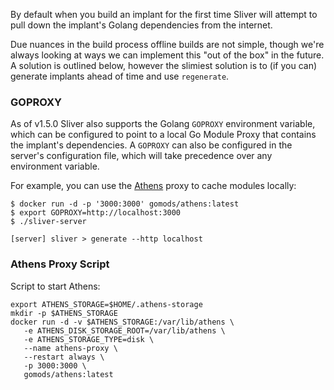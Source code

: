 By default when you build an implant for the first time Sliver will attempt to pull down the implant's Golang dependencies from the internet.

Due nuances in the build process offline builds are not simple, though we're always looking at ways we can implement this "out of the box" in the future. A solution is outlined below, however the slimiest solution is to (if you can) generate implants ahead of time and use `regenerate`.

### GOPROXY

As of v1.5.0 Sliver also supports the Golang `GOPROXY` environment variable, which can be configured to point to a local Go Module Proxy that contains the implant's dependencies. A `GOPROXY` can also be configured in the server's configuration file, which will take precedence over any environment variable. 

For example, you can use the [Athens](https://docs.gomods.io/) proxy to cache modules locally:

```
$ docker run -d -p '3000:3000' gomods/athens:latest
$ export GOPROXY=http://localhost:3000
$ ./sliver-server

[server] sliver > generate --http localhost
```

### Athens Proxy Script

Script to start Athens:

```
export ATHENS_STORAGE=$HOME/.athens-storage
mkdir -p $ATHENS_STORAGE
docker run -d -v $ATHENS_STORAGE:/var/lib/athens \
   -e ATHENS_DISK_STORAGE_ROOT=/var/lib/athens \
   -e ATHENS_STORAGE_TYPE=disk \
   --name athens-proxy \
   --restart always \
   -p 3000:3000 \
   gomods/athens:latest
```
